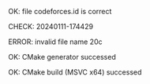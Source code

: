 OK: file codeforces.id is correct
CHECK: 20240111-174429
ERROR: invalid file name 20c
OK: CMake generator successed
OK: CMake build (MSVC x64) successed
